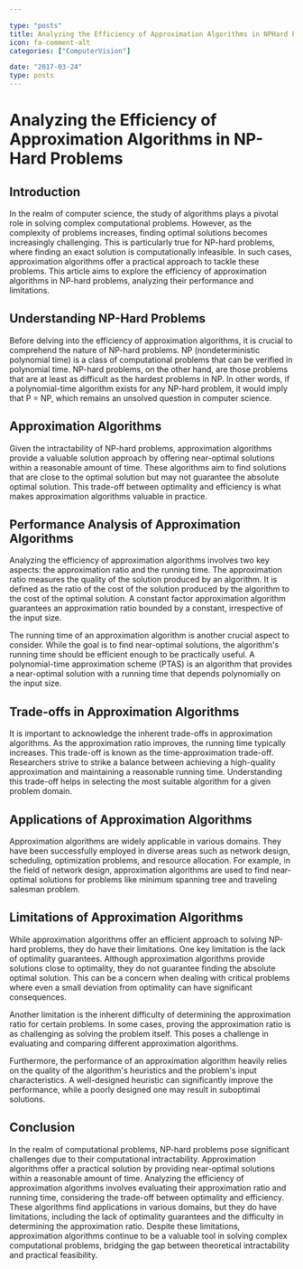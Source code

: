 ```yaml
---

type: "posts"
title: Analyzing the Efficiency of Approximation Algorithms in NPHard Problems
icon: fa-comment-alt
categories: ["ComputerVision"]

date: "2017-03-24"
type: posts
---
```





# Analyzing the Efficiency of Approximation Algorithms in NP-Hard Problems

## Introduction

In the realm of computer science, the study of algorithms plays a pivotal role in solving complex computational problems. However, as the complexity of problems increases, finding optimal solutions becomes increasingly challenging. This is particularly true for NP-hard problems, where finding an exact solution is computationally infeasible. In such cases, approximation algorithms offer a practical approach to tackle these problems. This article aims to explore the efficiency of approximation algorithms in NP-hard problems, analyzing their performance and limitations.

## Understanding NP-Hard Problems

Before delving into the efficiency of approximation algorithms, it is crucial to comprehend the nature of NP-hard problems. NP (nondeterministic polynomial time) is a class of computational problems that can be verified in polynomial time. NP-hard problems, on the other hand, are those problems that are at least as difficult as the hardest problems in NP. In other words, if a polynomial-time algorithm exists for any NP-hard problem, it would imply that P = NP, which remains an unsolved question in computer science.

## Approximation Algorithms

Given the intractability of NP-hard problems, approximation algorithms provide a valuable solution approach by offering near-optimal solutions within a reasonable amount of time. These algorithms aim to find solutions that are close to the optimal solution but may not guarantee the absolute optimal solution. This trade-off between optimality and efficiency is what makes approximation algorithms valuable in practice.

## Performance Analysis of Approximation Algorithms

Analyzing the efficiency of approximation algorithms involves two key aspects: the approximation ratio and the running time. The approximation ratio measures the quality of the solution produced by an algorithm. It is defined as the ratio of the cost of the solution produced by the algorithm to the cost of the optimal solution. A constant factor approximation algorithm guarantees an approximation ratio bounded by a constant, irrespective of the input size.

The running time of an approximation algorithm is another crucial aspect to consider. While the goal is to find near-optimal solutions, the algorithm's running time should be efficient enough to be practically useful. A polynomial-time approximation scheme (PTAS) is an algorithm that provides a near-optimal solution with a running time that depends polynomially on the input size.

## Trade-offs in Approximation Algorithms

It is important to acknowledge the inherent trade-offs in approximation algorithms. As the approximation ratio improves, the running time typically increases. This trade-off is known as the time-approximation trade-off. Researchers strive to strike a balance between achieving a high-quality approximation and maintaining a reasonable running time. Understanding this trade-off helps in selecting the most suitable algorithm for a given problem domain.

## Applications of Approximation Algorithms

Approximation algorithms are widely applicable in various domains. They have been successfully employed in diverse areas such as network design, scheduling, optimization problems, and resource allocation. For example, in the field of network design, approximation algorithms are used to find near-optimal solutions for problems like minimum spanning tree and traveling salesman problem.

## Limitations of Approximation Algorithms

While approximation algorithms offer an efficient approach to solving NP-hard problems, they do have their limitations. One key limitation is the lack of optimality guarantees. Although approximation algorithms provide solutions close to optimality, they do not guarantee finding the absolute optimal solution. This can be a concern when dealing with critical problems where even a small deviation from optimality can have significant consequences.

Another limitation is the inherent difficulty of determining the approximation ratio for certain problems. In some cases, proving the approximation ratio is as challenging as solving the problem itself. This poses a challenge in evaluating and comparing different approximation algorithms.

Furthermore, the performance of an approximation algorithm heavily relies on the quality of the algorithm's heuristics and the problem's input characteristics. A well-designed heuristic can significantly improve the performance, while a poorly designed one may result in suboptimal solutions.

## Conclusion

In the realm of computational problems, NP-hard problems pose significant challenges due to their computational intractability. Approximation algorithms offer a practical solution by providing near-optimal solutions within a reasonable amount of time. Analyzing the efficiency of approximation algorithms involves evaluating their approximation ratio and running time, considering the trade-off between optimality and efficiency. These algorithms find applications in various domains, but they do have limitations, including the lack of optimality guarantees and the difficulty in determining the approximation ratio. Despite these limitations, approximation algorithms continue to be a valuable tool in solving complex computational problems, bridging the gap between theoretical intractability and practical feasibility.